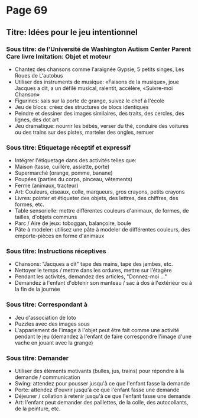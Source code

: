 # Page 69
## Titre: Idées pour le jeu intentionnel
### Sous titre: de l'Université de Washington Autism Center Parent Care livre Imitation: Objet et moteur  
  * Chantez des chansons comme l'araignée Gypsie, 5 petits singes, Les Roues de L'autobus
  * Utiliser des instruments de musique: «Faisons de la musique», joue Jacques a dit, a un défilé musical, ralentit, accélère, «Suivre-moi Chanson»
  * Figurines: sais sur la porte de grange, suivez le chef à l'école
  * Jeu de blocs: créez des structures de blocs identiques
  * Peindre et dessiner des images similaires, des traits, des cercles, des lignes, des dot art
  * Jeu dramatique: nourrir les bébés, verser du thé, conduire des voitures ou des trains sur des pistes, marteler des ongles, remuer
### Sous titre: Étiquetage réceptif et expressif
  * Intégrer l'étiquetage dans des activités telles que:
  * Maison (tasse, cuillère, assiette, porte)
  * Supermarché (orange, pomme, banane)
  * Poupées (parties du corps, pinceau, vêtements)
  * Ferme (animaux, tracteur)
  * Art: Couleurs, ciseaux, colle, marqueurs, gros crayons, petits crayons
  * Livres: pointer et étiqueter des objets, des lettres, des chiffres, des formes, etc.
  * Table sensorielle: mettre différentes couleurs d'animaux, de formes, de tailles, d'objets communs
  * Parc / Aire de jeux: toboggan, balançoire, boule
  * Pâte à modeler: utilisez une pâte à modeler de différentes couleurs, des emporte-pièces en forme d'animaux
### Sous titre: Instructions réceptives
  * Chansons: "Jacques a dit" tape des mains, tape des jambes, etc.
  * Nettoyer le temps / mettre dans les ordures, mettre sur l'étagère
  * Pendant les activités, demandez des articles, "Donnez-moi ..."
  * Demandez à l'enfant d'obtenir son manteau / sac à dos à l'extérieur ou à la fin de la journée
  ### Sous titre: Correspondant à
  * Jeu d'association de loto
  * Puzzles avec des images sous
  * L'appariement de l'image à l'objet peut être fait comme une activité pendant le jeu (demandez à l'enfant de faire correspondre l'image d'une vache en jouant avec la grange)
  ### Sous titre: Demander
  * Utiliser des éléments motivants (bulles, jus, trains) pour répondre à la demande / communication
  * Swing: attendez pour pousser jusqu'à ce que l'enfant fasse la demande
  * Porte: attendez d'ouvrir jusqu'à ce que l'enfant fasse une demande
  * Déjeuner / collation à retenir jusqu'à ce que l'enfant fasse une demande
  * Art: l'enfant peut demander des paillettes, de la colle, des autocollants, de la peinture, etc.
